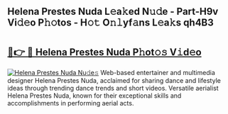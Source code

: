 ## Helena Prestes Nuda L𝚎a𝚔ed N𝚞𝚍e - Part-H9v Vi𝚍𝚎o P𝚑𝚘tos - H𝚘𝚝 O𝚗𝚕yf𝚊ns L𝚎a𝚔s qh4B3

# <h2><a href="http://kf1fic.oniu.top/?m=Helena+Prestes+Nuda">🔗👉 🔴 Helena Prestes Nuda P𝚑ot𝚘𝚜 V𝚒d𝚎o</a></h2>

[![Helena Prestes Nuda Nu𝚍e𝚜](https://i.imgur.com/0qMVB7G.gif)](http://kf1fic.oniu.top/?m=Helena+Prestes+Nuda)
Web-based entertainer and multimedia designer Helena Prestes Nuda, acclaimed for sharing dance and lifestyle ideas through trending dance trends and short videos. Versatile aerialist Helena Prestes Nuda, known for their exceptional skills and accomplishments in performing aerial acts.  
